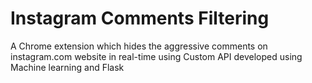 # Instagram Comments Filtering
A Chrome extension which hides the aggressive comments on instagram.com website in real-time using Custom API developed using Machine learning and Flask
